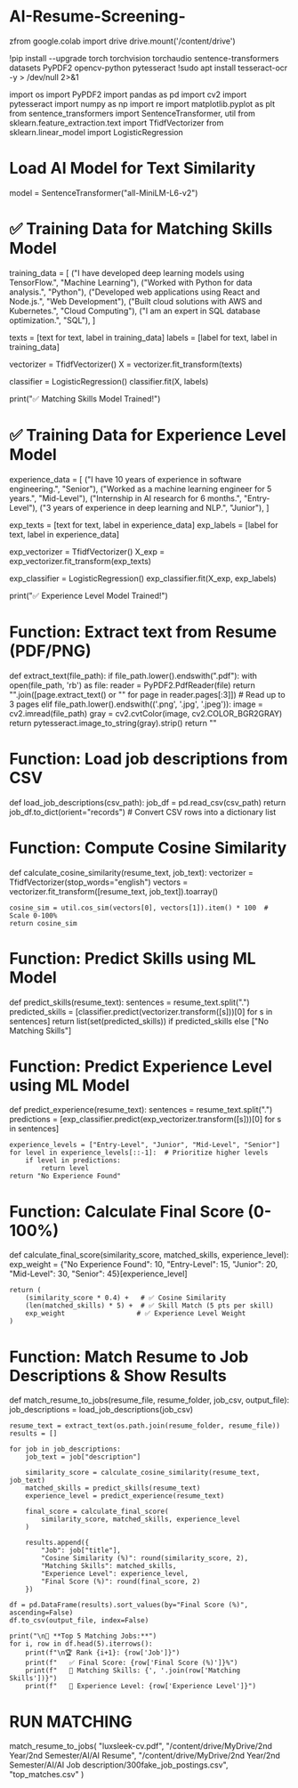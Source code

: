 # AI-Resume-Screening-

zfrom google.colab import drive
drive.mount('/content/drive')

!pip install --upgrade torch torchvision torchaudio sentence-transformers datasets PyPDF2 opencv-python pytesseract
!sudo apt install tesseract-ocr -y > /dev/null 2>&1

import os
import PyPDF2
import pandas as pd
import cv2
import pytesseract
import numpy as np
import re
import matplotlib.pyplot as plt
from sentence_transformers import SentenceTransformer, util
from sklearn.feature_extraction.text import TfidfVectorizer
from sklearn.linear_model import LogisticRegression

# Load AI Model for Text Similarity
model = SentenceTransformer("all-MiniLM-L6-v2")

# ✅ Training Data for Matching Skills Model
training_data = [
    ("I have developed deep learning models using TensorFlow.", "Machine Learning"),
    ("Worked with Python for data analysis.", "Python"),
    ("Developed web applications using React and Node.js.", "Web Development"),
    ("Built cloud solutions with AWS and Kubernetes.", "Cloud Computing"),
    ("I am an expert in SQL database optimization.", "SQL"),
]

texts = [text for text, label in training_data]
labels = [label for text, label in training_data]

vectorizer = TfidfVectorizer()
X = vectorizer.fit_transform(texts)

classifier = LogisticRegression()
classifier.fit(X, labels)

print("✅ Matching Skills Model Trained!")

# ✅ Training Data for Experience Level Model
experience_data = [
    ("I have 10 years of experience in software engineering.", "Senior"),
    ("Worked as a machine learning engineer for 5 years.", "Mid-Level"),
    ("Internship in AI research for 6 months.", "Entry-Level"),
    ("3 years of experience in deep learning and NLP.", "Junior"),
]

exp_texts = [text for text, label in experience_data]
exp_labels = [label for text, label in experience_data]

exp_vectorizer = TfidfVectorizer()
X_exp = exp_vectorizer.fit_transform(exp_texts)

exp_classifier = LogisticRegression()
exp_classifier.fit(X_exp, exp_labels)

print("✅ Experience Level Model Trained!")


# Function: Extract text from Resume (PDF/PNG)
def extract_text(file_path):
    if file_path.lower().endswith(".pdf"):
        with open(file_path, 'rb') as file:
            reader = PyPDF2.PdfReader(file)
            return "".join([page.extract_text() or "" for page in reader.pages[:3]])  # Read up to 3 pages
    elif file_path.lower().endswith(('.png', '.jpg', '.jpeg')):
        image = cv2.imread(file_path)
        gray = cv2.cvtColor(image, cv2.COLOR_BGR2GRAY)
        return pytesseract.image_to_string(gray).strip()
    return ""

# Function: Load job descriptions from CSV
def load_job_descriptions(csv_path):
    job_df = pd.read_csv(csv_path)
    return job_df.to_dict(orient="records")  # Convert CSV rows into a dictionary list

# Function: Compute Cosine Similarity
def calculate_cosine_similarity(resume_text, job_text):
    vectorizer = TfidfVectorizer(stop_words="english")
    vectors = vectorizer.fit_transform([resume_text, job_text]).toarray()

    cosine_sim = util.cos_sim(vectors[0], vectors[1]).item() * 100  # Scale 0-100%
    return cosine_sim

# Function: Predict Skills using ML Model
def predict_skills(resume_text):
    sentences = resume_text.split(".")
    predicted_skills = [classifier.predict(vectorizer.transform([s]))[0] for s in sentences]
    return list(set(predicted_skills)) if predicted_skills else ["No Matching Skills"]

# Function: Predict Experience Level using ML Model
def predict_experience(resume_text):
    sentences = resume_text.split(".")
    predictions = [exp_classifier.predict(exp_vectorizer.transform([s]))[0] for s in sentences]

    experience_levels = ["Entry-Level", "Junior", "Mid-Level", "Senior"]
    for level in experience_levels[::-1]:  # Prioritize higher levels
        if level in predictions:
            return level
    return "No Experience Found"

# Function: Calculate Final Score (0-100%)
def calculate_final_score(similarity_score, matched_skills, experience_level):
    exp_weight = {"No Experience Found": 10, "Entry-Level": 15, "Junior": 20, "Mid-Level": 30, "Senior": 45}[experience_level]

    return (
        (similarity_score * 0.4) +   # ✅ Cosine Similarity
        (len(matched_skills) * 5) +  # ✅ Skill Match (5 pts per skill)
        exp_weight                  # ✅ Experience Level Weight
    )

# Function: Match Resume to Job Descriptions & Show Results
def match_resume_to_jobs(resume_file, resume_folder, job_csv, output_file):
    job_descriptions = load_job_descriptions(job_csv)

    resume_text = extract_text(os.path.join(resume_folder, resume_file))
    results = []

    for job in job_descriptions:
        job_text = job["description"]

        similarity_score = calculate_cosine_similarity(resume_text, job_text)
        matched_skills = predict_skills(resume_text)
        experience_level = predict_experience(resume_text)

        final_score = calculate_final_score(
            similarity_score, matched_skills, experience_level
        )

        results.append({
            "Job": job["title"],
            "Cosine Similarity (%)": round(similarity_score, 2),
            "Matching Skills": matched_skills,
            "Experience Level": experience_level,
            "Final Score (%)": round(final_score, 2)
        })

    df = pd.DataFrame(results).sort_values(by="Final Score (%)", ascending=False)
    df.to_csv(output_file, index=False)

    print("\n🔹 **Top 5 Matching Jobs:**")
    for i, row in df.head(5).iterrows():
        print(f"\n🏆 Rank {i+1}: {row['Job']}")
        print(f"   ✅ Final Score: {row['Final Score (%)']}%")
        print(f"   🔹 Matching Skills: {', '.join(row['Matching Skills'])}")
        print(f"   🔹 Experience Level: {row['Experience Level']}")

# RUN MATCHING
match_resume_to_jobs(
    "luxsleek-cv.pdf",
    "/content/drive/MyDrive/2nd Year/2nd Semester/AI/AI Resume",
    "/content/drive/MyDrive/2nd Year/2nd Semester/AI/AI Job description/300fake_job_postings.csv",
    "top_matches.csv"
)
